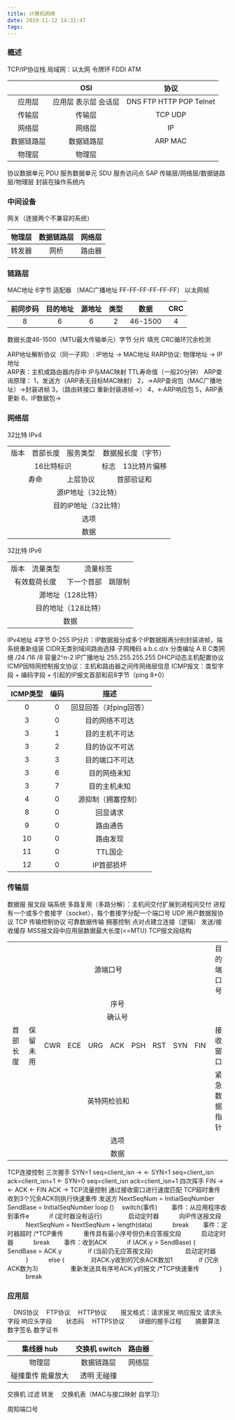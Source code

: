 ```yaml
---
title: 计算机网络
date: 2019-11-12 14:31:47
tags:
---
```

### 概述
TCP/IP协议栈
局域网：以太网 令牌环 FDDI ATM

&nbsp;| OSI| 协议
:-: | :-: | :-:
应用层 | 应用层 表示层 会话层 | DNS FTP HTTP POP Telnet
传输层 | 传输层 | TCP UDP
网络层 | 网络层 | IP
数据链路层 | 数据链路层 | ARP MAC
物理层 | 物理层 | &nbsp;

协议数据单元 PDU 服务数据单元 SDU 服务访问点 SAP
传输层/网络层/数据链路层/物理层 封装在操作系统内
### 中间设备
网关（连接两个不兼容的系统）

物理层 | 数据链路层 | 网络层 
:-: | :-: | :-: 
转发器 | 网桥 | 路由器 

### 链路层
MAC地址 6字节 适配器 （MAC广播地址 FF-FF-FF-FF-FF-FF）
以太网帧

前同步码 | 目的地址 | 源地址 | 类型 | 数据 | CRC 
:-: | :-: | :-: | :-: | :-: | :-:
8 | 6 | 6 | 2 | 46-1500 | 4

数据长度46-1500（MTU最大传输单元）字节 分片 填充
CRC循环冗余检测

ARP地址解析协议（同一子网）: IP地址 -> MAC地址
RARP协议: 物理地址 -> IP地址  
ARP表：主机或路由器内存中 IP与MAC映射 TTL寿命值（一般20分钟）
ARP查询原理：
1，发送方（ARP表无目标MAC映射）
2，->ARP查询包（MAC广播地址）->封装进帧
3，（路由转接口 重新封装进帧->）
4，<-ARP响应包
5，ARP表更新
6，IP数据包->

### 网络层
32比特
IPv4
<table>
    <tr>
        <td align="center">版本</td> 
        <td align="center">首部长度</td>
        <td align="center">服务类型</td> 
        <td colspan="2" align="center">数据报长度（字节）</td>
   </tr>
    <tr>
        <td colspan="3" align="center">16比特标识</td>
        <td colspan="1" align="center">标志</td>
        <td colspan="1" align="center">13比特片偏移</td>
    </tr>
    <tr>
        <td colspan="2" align="center">寿命</td> 
        <td colspan="1" align="center">上层协议</td> 
        <td colspan="2" align="center">首部验证和</td>    
    </tr>
    <tr>
        <td colspan="5" align="center">源IP地址（32比特）</td> 
    </tr>
    <tr>
        <td colspan="5" align="center">目的IP地址（32比特）</td> 
    </tr>
    <tr>
        <td colspan="5" align="center">选项</td> 
    </tr>
    <tr>
        <td colspan="5" align="center">数据</td> 
    </tr>
</table>
32比特
IPv6
<table>
    <tr>
        <td colspan="1" align="center">版本</td> 
        <td colspan="1" align="center">流量类型</td>
        <td colspan="3" align="center">流量标签</td> 
   </tr>
    <tr>
        <td colspan="3" align="center">有效载荷长度</td>
        <td colspan="1" align="center">下一个首部</td>
        <td colspan="1" align="center">跳限制</td>
    </tr>
    <tr>
        <td colspan="5" align="center">源地址（128比特）</td> 
    </tr>
    <tr>
        <td colspan="5" align="center">目的地址（128比特）</td> 
    </tr>
    <tr>
        <td colspan="5" align="center">数据</td> 
    </tr>
</table>

IPv4地址 4字节 0-255 
IP分片：IP数据报分成多个IP数据报再分别封装进帧，端系统重新组装
CIDR无类别域间路由选择 子网掩码 a.b.c.d/x
分类编址 A B C类网络 /24 /16 /8 
容量2^n-2 
IP广播地址 255.255.255.255
DHCP动态主机配置协议
ICMP因特网控制报文协议：主机和路由器之间传网络层信息
ICMP报文：类型字段 + 编码字段 + 引起的IP报文首部和前8字节（ping 8+0）

ICMP类型 | 编码 | 描述
:-: | :-: | :-: 
0 | 0 | 回显回答（对ping回答）
3 | 0 | 目的网络不可达
3 | 1 | 目的主机不可达
3 | 2 | 目的协议不可达
3 | 3 | 目的端口不可达
3 | 6 | 目的网络未知
3 | 7 | 目的主机未知
4 | 0 | 源抑制（拥塞控制）
8 | 0 | 回显请求
9 | 0 | 路由通告
10 | 0 | 路由发现
11 | 0 | TTL国企
12 | 0 | IP首部损坏

### 传输层
数据报 报文段
端系统
多路复用（多路分解）：主机间交付扩展到进程间交付
进程有一个或多个套接字（socket），每个套接字分配一个端口号
UDP 用户数据报协议
TCP 传输控制协议 可靠数据传输 拥塞控制 点对点建立连接（逻辑）
发送/接收缓存
MSS报文段中应用层数据最大长度(<=MTU)
TCP报文段结构

<table>
    <tr>
        <td colspan="10" align="center">源端口号</td> 
        <td colspan="10" align="center">目的端口号</td>
   </tr>
    <tr>
        <td colspan="20" align="center">序号</td>
    </tr>
    <tr>
        <td colspan="20" align="center">确认号</td>
    </tr>
    <tr>
        <td colspan="1" align="center">首部长度</td>
        <td colspan="1" align="center">保留未用</td>
        <td colspan="1" align="center">CWR</td>
        <td colspan="1" align="center">ECE</td>
        <td colspan="1" align="center">URG</td>
        <td colspan="1" align="center">ACK</td>
        <td colspan="1" align="center">PSH</td>
        <td colspan="1" align="center">RST</td>
        <td colspan="1" align="center">SYN</td>
        <td colspan="1" align="center">FIN</td>
        <td colspan="10" align="center">接收窗口</td> 
    </tr>
    <tr>
        <td colspan="10" align="center">英特网检验和</td> 
        <td colspan="10" align="center">紧急数据指针</td>
    </tr>
    <tr>
        <td colspan="20" align="center">选项</td> 
    </tr>
    <tr>
        <td colspan="20" align="center">数据</td> 
    </tr>
</table>

TCP连接控制
三次握手
SYN=1 seq=client_isn ->
<- SYN=1 seq=client_isn ack=client_isn+1
<- SYN=0 seq=client_isn ack=client_isn+1
四次挥手
FIN ->
<- ACK
<- FIN
ACK ->
TCP流量控制 通过接收窗口进行速度匹配
TCP超时重传 收到3个冗余ACK则执行快速重传
发送方
NextSeqNum = InitialSeqNumber
SendBase = InitialSeqNumber
loop ()
&emsp;switch(事件)
&emsp;&emsp;事件：从应用程序收到事件e
&emsp;&emsp;&emsp;if (定时器没有运行)
&emsp;&emsp;&emsp;&emsp;启动定时器 
&emsp;&emsp;&emsp;向IP传送报文段
&emsp;&emsp;&emsp;NextSeqNum = NextSeqNum + length(data)
&emsp;&emsp;&emsp;break
&emsp;&emsp;事件：定时器超时 /*TCP重传
&emsp;&emsp;&emsp;重传具有最小序号但仍未应答报文段
&emsp;&emsp;&emsp;启动定时器
&emsp;&emsp;&emsp;break
&emsp;&emsp;事件：收到ACK
&emsp;&emsp;&emsp;if (ACK.y > SendBase) {
&emsp;&emsp;&emsp;&emsp;SendBase = ACK.y
&emsp;&emsp;&emsp;&emsp;if (当前仍无应答报文段)
&emsp;&emsp;&emsp;&emsp;&emsp;启动定时器
&emsp;&emsp;&emsp;}
&emsp;&emsp;&emsp;else {
&emsp;&emsp;&emsp;&emsp;对ACK.y收到的冗余ACK数加1
&emsp;&emsp;&emsp;&emsp;if (冗余ACK数为3)
&emsp;&emsp;&emsp;&emsp;&emsp;重新发送具有序号ACK.y的报文 /*TCP快速重传
&emsp;&emsp;&emsp;}
&emsp;&emsp;&emsp;break

### 应用层
&emsp;DNS协议
&emsp;FTP协议
&emsp;HTTP协议
&emsp;&emsp;报文格式：请求报文 响应报文 请求头字段 响应头字段
&emsp;&emsp;状态码
&emsp;HTTPS协议
&emsp;&emsp;详细的握手过程
&emsp;&emsp;摘要算法 数字签名 数字证书

集线器 hub | 交换机 switch | 路由器
:-: | :-: | :-: 
物理层 | 数据链路层 | 网络层
碰撞重传 能量放大 | 透明 无碰撞 | &nbsp;

交换机 过滤 转发 
&emsp;交换机表（MAC与接口映射 自学习）

周知端口号